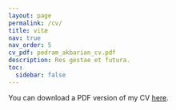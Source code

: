 ```yaml
---
layout: page
permalink: /cv/
title: vitæ
nav: true
nav_order: 5
cv_pdf: pedram_akbarian_cv.pdf
description: Res gestae et futura.
toc:
  sidebar: false
---
```


You can download a PDF version of my CV [here](/assets/pdfs/pedram_akbarian_cv.pdf).